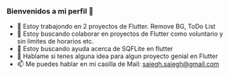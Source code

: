 ### Bienvenidos a mi perfil 👋

<!--
**IosefSaiegh/IosefSaiegh** is a ✨ _special_ ✨ repository because its `README.md` (this file) appears on your GitHub profile.

Here are some ideas to get you started:
-->
- 🔭 Estoy trabajondo en 2 proyectos de Flutter. Remove BG, ToDo List
- 👯 Estoy buscando colaborar en proyectos de Flutter como voluntario y sin limites de horarios etc.
- 🤔 Estoy buscando ayuda acerca de SQFLite en flutter
- 💬 Hablame si tenes alguna idea para algun proyecto genial en Flutter
- 📫 Me puedes hablar en mi casilla de Mail: saiegh.saiegh@gmail.com

